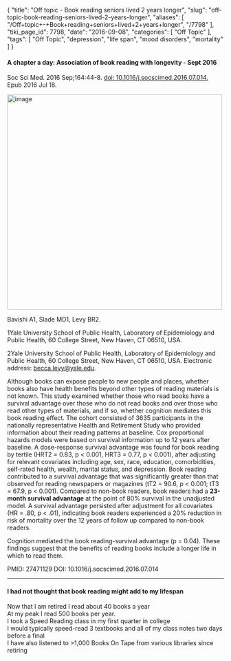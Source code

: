 {
    "title": "Off topic - Book reading seniors lived 2 years longer",
    "slug": "off-topic-book-reading-seniors-lived-2-years-longer",
    "aliases": [
        "/Off+topic+-+Book+reading+seniors+lived+2+years+longer",
        "/7798"
    ],
    "tiki_page_id": 7798,
    "date": "2016-09-08",
    "categories": [
        "Off Topic"
    ],
    "tags": [
        "Off Topic",
        "depression",
        "life span",
        "mood disorders",
        "mortality"
    ]
}


#### A chapter a day: Association of book reading with longevity - Sept 2016

Soc Sci Med. 2016 Sep;164:44-8. [doi: 10.1016/j.socscimed.2016.07.014.](https://doi.org/10.1016/j.socscimed.2016.07.014.) Epub 2016 Jul 18.

<img src="https://d1bk1kqxc0sym.cloudfront.net/attachments/jpeg/book-2-year.jpg" alt="image" width="500">

Bavishi A1, Slade MD1, Levy BR2.

1Yale University School of Public Health, Laboratory of Epidemiology and Public Health, 60 College Street, New Haven, CT 06510, USA.

2Yale University School of Public Health, Laboratory of Epidemiology and Public Health, 60 College Street, New Haven, CT 06510, USA. Electronic address: becca.levy@yale.edu.

Although books can expose people to new people and places, whether books also have health benefits beyond other types of reading materials is not known. This study examined whether those who read books have a survival advantage over those who do not read books and over those who read other types of materials, and if so, whether cognition mediates this book reading effect. The cohort consisted of 3635 participants in the nationally representative Health and Retirement Study who provided information about their reading patterns at baseline. Cox proportional hazards models were based on survival information up to 12 years after baseline. A dose-response survival advantage was found for book reading by tertile (HRT2 = 0.83, p < 0.001, HRT3 = 0.77, p < 0.001), after adjusting for relevant covariates including age, sex, race, education, comorbidities, self-rated health, wealth, marital status, and depression. Book reading contributed to a survival advantage that was significantly greater than that observed for reading newspapers or magazines (tT2 = 90.6, p < 0.001; tT3 = 67.9, p < 0.001). Compared to non-book readers, book readers had a  **23-month survival advantage**  at the point of 80% survival in the unadjusted model. A survival advantage persisted after adjustment for all covariates (HR = .80, p < .01), indicating book readers experienced a 20% reduction in risk of mortality over the 12 years of follow up compared to non-book readers. 

Cognition mediated the book reading-survival advantage (p = 0.04). These findings suggest that the benefits of reading books include a longer life in which to read them.

PMID: 27471129 DOI: 10.1016/j.socscimed.2016.07.014

---

#### I had not thought that book reading might add to my lifespan  
Now that I am retired I read about 40 books a year   
At my peak I read 500 books per year.  
I took a Speed Reading class in my first quarter in college  
I would typically speed-read 3 textbooks and all of my class notes two days before a final  
I have also listened to >1,000 Books On Tape from various libraries since retiring